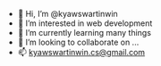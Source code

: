 - 👋 Hi, I’m @kyawswartinwin
- 👀 I’m interested in web development
- 🌱 I’m currently learning many things
- 💞️ I’m looking to collaborate on ...
- 📫 kyawswartinwin.cs@gmail.com

<!---
kyawswartinwin/kyawswartinwin is a ✨ special ✨ repository because its `README.md` (this file) appears on your GitHub profile.
You can click the Preview link to take a look at your changes.
--->
